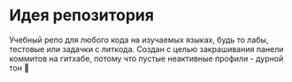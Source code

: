 # Идея репозитория
Учебный репо для любого кода на изучаемых языках, будь то лабы, тестовые или задачки с литкода.
Создан с целью закрашивания панели коммитов на гитхабе, потому что пустые неактивные профили - дурной тон :hand_over_mouth: